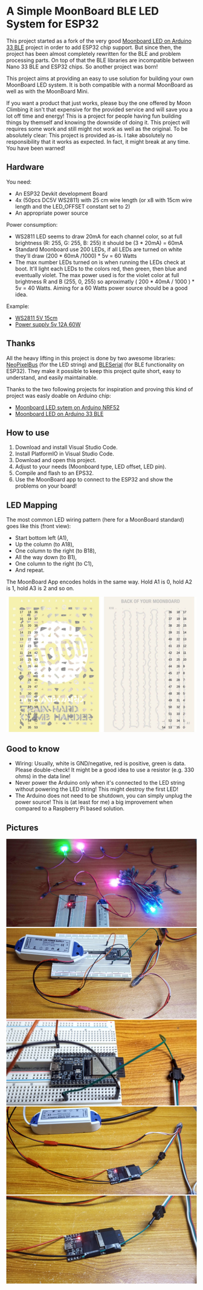 # A Simple MoonBoard BLE LED System for ESP32

This project started as a fork of the very good [Moonboard LED on Arduino 33 BLE](https://github.com/FabianRig/ArduinoMoonBoardLED) project in order to add ESP32 chip support. But since then, the project has been almost completely rewritten for the BLE and problem processing parts. On top of that the BLE libraries are incompatible between Nano 33 BLE and ESP32 chips. So another project was born!

This project aims at providing an easy to use solution for building your own MoonBoard LED system. It is both compatible with a normal MoonBoard as well as with the MoonBoard Mini. 

If you want a product that just works, please buy the one offered by Moon Climbing it isn't that expensive for the provided service and will save you a lot off time and energy! This is a project for people having fun building things by themself and knowing the downside of doing it. This project will requires some work and still might not work as well as the original. To be absolutely clear: This project is provided as-is. I take absolutely no responsibility that it works as expected. In fact, it might break at any time. You have been warned!

## Hardware

You need:
- An ESP32 Devkit development Board
- 4x (50pcs DC5V WS2811) with 25 cm wire length (or x8 with 15cm wire length and the LED_OFFSET constant set to 2)
- An appropriate power source

Power consumption: 
- WS2811 LED seems to draw 20mA for each channel color, so at full brightness (R: 255, G: 255, B: 255) it should be (3 * 20mA) = 60mA
- Standard Moonboard use 200 LEDs, if all LEDs are turned on white they'll draw (200 * 60mA /1000) * 5v = 60 Watts
- The max number LEDs turned on is when running the LEDs check at boot. It'll light each LEDs to the colors red, then green, then blue and eventually violet. The max power used is for the violet color at full brightness R and B (255, 0, 255) so aproximatly ( 200 * 40mA / 1000 ) * 5v = 40 Watts. Aiming for a 60 Watts power source should be a good idea. 

Example:
- [WS2811 5V 15cm](https://www.aliexpress.com/item/33044775305.html)
- [Power supply 5v 12A 60W](https://www.aliexpress.com/item/4000035882551.html)

## Thanks
All the heavy lifting in this project is done by two awesome libraries: [NeoPixelBus](https://github.com/Makuna/NeoPixelBus) (for the LED string) and [BLESerial](https://github.com/iot-bus/BLESerial) (for BLE functionality on ESP32). They make it possible to keep this project quite short, easy to understand, and easily maintainable.

Thanks to the two following projects for inspiration and proving this kind of project was easly doable on Arduino chip:
- [Moonboard LED sytem on Arduino NRF52](https://github.com/e-sr/moonboard_nrf52)
- [Moonboard LED on Arduino 33 BLE](https://github.com/FabianRig/ArduinoMoonBoardLED)

## How to use
1. Download and install Visual Studio Code.
2. Install PlatformIO in Visual Studio Code.
3. Download and open this project.
4. Adjust to your needs (Moonboard type, LED offset, LED pin).
5. Compile and flash to an EPS32.
6. Use the MoonBoard app to connect to the ESP32 and show the problems on your board!

## LED Mapping
The most common LED wiring pattern (here for a MoonBoard standard) goes like this (front view):
- Start bottom left (A1),
- Up the column (to A18),
- One column to the right (to B18),
- All the way down (to B1),
- One column to the right (to C1),
- And repeat.

The MoonBoard App encodes holds in the same way. Hold A1 is 0, hold A2 is 1, hold A3 is 2 and so on.

![LEDs](doc/leds_front_back.jpg)

## Good to know
- Wiring: Usually, white is GND/negative, red is positive, green is data. Please double-check! It might be a good idea to use a resistor (e.g. 330 ohms) in the data line!
- Never power the Arduino only when it's connected to the LED string without powering the LED string! This might destroy the first LED!
- The Arduino does not need to be shutdown, you can simply unplug the power source! This is (at least for me) a big improvement when compared to a Raspberry Pi based solution.


## Pictures

![LEDs](doc/dry_run.jpg)
![LEDs](doc/wiring_global.jpg)
![LEDs](doc/wiring_pins.jpg)
![LEDs](doc/minified_global.jpg)
![LEDs](doc/minified_closeup.jpg)
